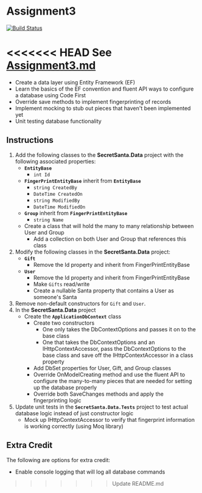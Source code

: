 # Assignment3

[![Build Status](https://dev.azure.com/KS-D/EWU-CSCD379-2020-Winter/_apis/build/status/KS-D.EWU-CSCD379-2020-Winter?branchName=Assignment3)](https://dev.azure.com/KS-D/EWU-CSCD379-2020-Winter/_build/latest?definitionId=3&branchName=Assignment3)

<<<<<<< HEAD
See [Assignment3.md](Assignment3.md)
=======
- Create a data layer using Entity Framework (EF)
- Learn the basics of the EF convention and fluent API ways to configure a database using Code First
- Override save methods to implement fingerprinting of records
- Implement mocking to stub out pieces that haven't been implemented yet
- Unit testing database functionality

## Instructions

1. Add the following classes to the **SecretSanta.Data** project with the following associated properties:
   - **`EntityBase`**
     - `int Id`
   - **`FingerPrintEntityBase`** inherit from **`EntityBase`**
     - `string CreatedBy`
     - `DateTime CreatedOn`
     - `string ModifiedBy`
     - `DateTime ModifiedOn`
   - **`Group`** inherit from **`FingerPrintEntityBase`**
     - `string Name`
   - Create a class that will hold the many to many relationship between User and Group
     - Add a collection on both User and Group that references this class
2. Modify the following classes in the **SecretSanta.Data** project:
   - **`Gift`**
     - Remove the Id property and inherit from FingerPrintEntityBase
   - **`User`**
     - Remove the Id property and inherit from FingerPrintEntityBase
     - Make `Gifts` read/write
     - Create a nullable Santa property that contains a User as someone's Santa
3. Remove non-default constructors for `Gift` and `User`.
4. In the **SecretSanta.Data** project
   - Create the **`ApplicationDbContext`** class
     - Create two constructors
        - One only takes the DbContextOptions and passes it on to the base class
        - One that takes the DbContextOptions and an IHttpContextAccessor, pass the DbContextOptions to the base class and save off the IHttpContextAccessor in a class property
     - Add DbSet properties for User, Gift, and Group classes
     - Override OnModelCreating method and use the fluent API to configure the many-to-many pieces that are needed for setting up the database properly
     - Override both SaveChanges methods and apply the fingerprinting logic
5. Update unit tests in the **`SecretSanta.Data.Tests`** project to test actual database logic instead of just constructor logic
   - Mock up IHttpContextAccessor to verify that fingerprint information is working correctly (using Moq library)


## Extra Credit

The following are options for extra credit:
- Enable console logging that will log all database commands
>>>>>>> Update README.md
